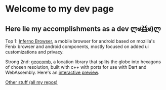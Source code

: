 # Welcome to my dev page

## Here lie my accomplishments as a dev ლಠ益ಠ)ლ

Top 1: [Inferno Browser](https://github.com/shmibblez/Inferno), a mobile browser for android based on mozilla's Fenix browser and android components, mostly focused on added ui customizations and privacy.

Strong 2nd: [geocomb](https://github.com/shmibblez/geocomb-cpp), a location library that splits the globe into hexagons of chosen resolution, built with c++ with ports for use with Dart and WebAssembly. Here's an [interactive preview](https://codesandbox.io/p/sandbox/hex-map-dev-z0qc0?file=%2Fsrc%2Fsketch.ts%3A49%2C24).

[Other stuff (all my repos)](https://github.com/shmibblez?tab=repositories)

